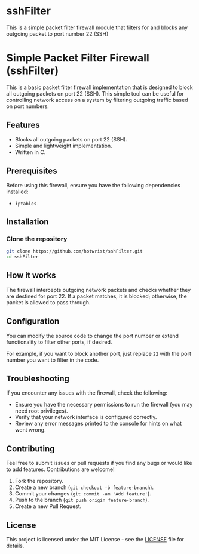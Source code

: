# sshFilter
This is a simple packet filter firewall module that filters for and blocks any outgoing packet to port number 22 (SSH)

# Simple Packet Filter Firewall (sshFilter)

This is a basic packet filter firewall implementation that is designed to block all outgoing packets on port 22 (SSH). This simple tool can be useful for controlling network access on a system by filtering outgoing traffic based on port numbers.

## Features

- Blocks all outgoing packets on port 22 (SSH).
- Simple and lightweight implementation.
- Written in C.

## Prerequisites

Before using this firewall, ensure you have the following dependencies installed:

- `iptables` 

## Installation

### Clone the repository

```bash
git clone https://github.com/hotwrist/sshFilter.git
cd sshFilter
```

## How it works

The firewall intercepts outgoing network packets and checks whether they are destined for port 22. If a packet matches, it is blocked; otherwise, the packet is allowed to pass through.

## Configuration

You can modify the source code to change the port number or extend functionality to filter other ports, if desired.

For example, if you want to block another port, just replace `22` with the port number you want to filter in the code.

## Troubleshooting

If you encounter any issues with the firewall, check the following:

- Ensure you have the necessary permissions to run the firewall (you may need root privileges).
- Verify that your network interface is configured correctly.
- Review any error messages printed to the console for hints on what went wrong.

## Contributing

Feel free to submit issues or pull requests if you find any bugs or would like to add features. Contributions are welcome!

1. Fork the repository.
2. Create a new branch (`git checkout -b feature-branch`).
3. Commit your changes (`git commit -am 'Add feature'`).
4. Push to the branch (`git push origin feature-branch`).
5. Create a new Pull Request.

## License

This project is licensed under the MIT License - see the [LICENSE](LICENSE) file for details.
